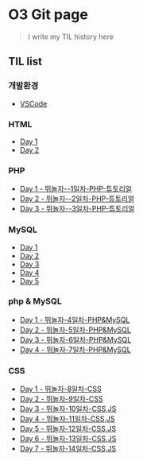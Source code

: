 # O3 Git page

> I  write my TIL history here

## **TIL list**

### 개발환경
  - [VSCode](./환경설정.md)
### HTML
  - [Day 1]()
  - [Day 2]()

### PHP
  - [Day 1 - 뛰놀자--1일차-PHP-튜토리얼](./뛰놀자--1일차-PHP-튜토리얼.md)
  - [Day 2 - 뛰놀자--2일차-PHP-튜토리얼](./뛰놀자--2일차-PHP-튜토리얼.md)
  - [Day 3 - 뛰놀자--3일차-PHP-튜토리얼](./뛰놀자--3일차-PHP-튜토리얼.md)

### MySQL
  - [Day 1]()
  - [Day 2]()
  - [Day 3]()
  - [Day 4]()
  - [Day 5]()

### php & MySQL
  - [Day 1 - 뛰놀자-4일차-PHP&MySQL](./뛰놀자-4일차-PHP&MySQL.md)
  - [Day 2 - 뛰놀자-5일차-PHP&MySQL](./뛰놀자-5일차-PHP&MySQL.md)
  - [Day 3 - 뛰놀자-6일차-PHP&MySQL](./뛰놀자-6일차-PHP&MySQL.md)
  - [Day 4 - 뛰놀자-7일차-PHP&MySQL](./뛰놀자-7일차-PHP&MySQL.md)


### CSS
 - [Day 1 - 뛰놀자-8일차-CSS](./뛰놀자-8일차-CSS.md)
 - [Day 2 - 뛰놀자-9일차-CSS](./뛰놀자-9일차-CSS.md)
 - [Day 3 - 뛰놀자-10일차-CSS,JS](./뛰놀자-10일차-CSS,JS.md)
 - [Day 4 - 뛰놀자-11일차-CSS,JS](./뛰놀자-11일차-CSS,JS.md)
 - [Day 5 - 뛰놀자-12일차-CSS,JS](./뛰놀자-12일차-CSS,JS.md)
 - [Day 6 - 뛰놀자-13일차-CSS,JS](./뛰놀자-13일차-CSS,JS.md)
 - [Day 7 - 뛰놀자-14일차-CSS,JS](./뛰놀자-14일차-CSS,JS.md)
